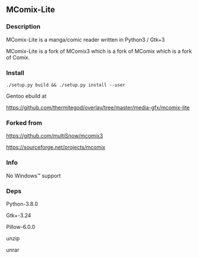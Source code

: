 ## MComix-Lite


### Description

MComix-Lite is a manga/comic reader written in Python3 / Gtk+3

MComix-Lite is a fork of MComix3 which is a fork of MComix which is a fork of Comix.


### Install

```
./setup.py build && ./setup.py install --user
```

Gentoo ebuild at

https://github.com/thermitegod/overlay/tree/master/media-gfx/mcomix-lite


### Forked from

https://github.com/multiSnow/mcomix3

https://sourceforge.net/projects/mcomix


### Info

No Windows™ support


### Deps

Python-3.8.0

Gtk+-3.24

Pillow-6.0.0

unzip

unrar

